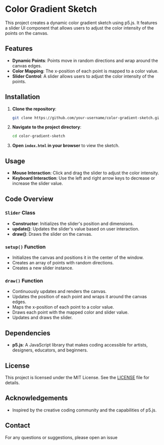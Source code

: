 # Color Gradient Sketch

This project creates a dynamic color gradient sketch using p5.js. It features a slider UI component that allows users to adjust the color intensity of the points on the canvas.

## Features

- **Dynamic Points**: Points move in random directions and wrap around the canvas edges.
- **Color Mapping**: The x-position of each point is mapped to a color value.
- **Slider Control**: A slider allows users to adjust the color intensity of the points.

## Installation

1. **Clone the repository**:
    ```sh
    git clone https://github.com/your-username/color-gradient-sketch.git
    ```
2. **Navigate to the project directory**:
    ```sh
    cd color-gradient-sketch
    ```
3. **Open `index.html` in your browser** to view the sketch.

## Usage

- **Mouse Interaction**: Click and drag the slider to adjust the color intensity.
- **Keyboard Interaction**: Use the left and right arrow keys to decrease or increase the slider value.

## Code Overview

### `Slider` Class

- **Constructor**: Initializes the slider's position and dimensions.
- **update()**: Updates the slider's value based on user interaction.
- **draw()**: Draws the slider on the canvas.

### `setup()` Function

- Initializes the canvas and positions it in the center of the window.
- Creates an array of points with random directions.
- Creates a new slider instance.

### `draw()` Function

- Continuously updates and renders the canvas.
- Updates the position of each point and wraps it around the canvas edges.
- Maps the x-position of each point to a color value.
- Draws each point with the mapped color and slider value.
- Updates and draws the slider.

## Dependencies

- **p5.js**: A JavaScript library that makes coding accessible for artists, designers, educators, and beginners.

## License

This project is licensed under the MIT License. See the [LICENSE](LICENSE) file for details.

## Acknowledgements

- Inspired by the creative coding community and the capabilities of p5.js.

## Contact

For any questions or suggestions, please open an issue

